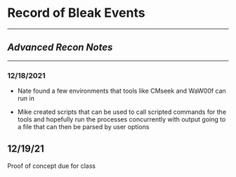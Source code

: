 # Record of Bleak Events

------------------------------------
## ***Advanced Recon Notes***
______________________________________

### **12/18/2021**

- Nate found a few environments that tools like CMseek and WaW00f can run in

- Mike created scripts that can be used to call scripted commands for the tools and hopefully run the processes concurrently with output going to a file that can then be parsed by user options

## **12/19/21**

Proof of concept due for class


